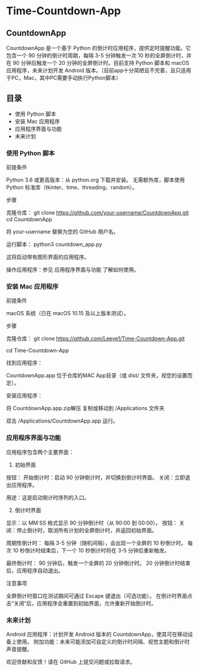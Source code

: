 # Time-Countdown-App
## CountdownApp
CountdownApp 是一个基于 Python 的倒计时应用程序，提供定时提醒功能。它包含一个 90 分钟的倒计时周期，每隔 3-5 分钟触发一次 10 秒的全屏倒计时，并在 90 分钟后触发一个 20 分钟的全屏倒计时。目前支持 Python 脚本和 macOS 应用程序，未来计划开发 Android 版本。（目前app十分简陋且不完善，且只适用于PC，Mac，其中PC需要手动执行Python脚本）
## 目录

- 使用 Python 脚本
- 安装 Mac 应用程序
- 应用程序界面与功能
- 未来计划

### 使用 Python 脚本
前提条件

Python 3.6 或更高版本：从 python.org 下载并安装。
无需额外库，脚本使用 Python 标准库（tkinter、time、threading、random）。

步骤

克隆仓库：
git clone https://github.com/your-username/CountdownApp.git
cd CountdownApp

将 your-username 替换为您的 GitHub 用户名。

运行脚本：
python3 countdown_app.py

这将启动带有图形界面的应用程序。

操作应用程序：参见 应用程序界面与功能 了解如何使用。


### 安装 Mac 应用程序
前提条件

macOS 系统（已在 macOS 10.15 及以上版本测试）。

步骤

克隆仓库：
git clone https://github.com/Leeye1/Time-Countdown-App.git

cd Time-Countdown-App


找到应用程序：

CountdownApp.app 位于仓库的MAC App目录（或 dist/ 文件夹，视您的设置而定）。

安装应用程序：

将 CountdownApp.app.zip解压 复制或移动到 /Applications 文件夹

双击 /Applications/CountdownApp.app 运行。


### 应用程序界面与功能
应用程序包含两个主要界面：
1. 初始界面

按钮：
开始倒计时：启动 90 分钟倒计时，并切换到倒计时界面。
关闭：立即退出应用程序。


用途：这是启动倒计时序列的入口。

2. 倒计时界面

显示：以 MM:SS 格式显示 90 分钟倒计时（从 90:00 到 00:00）。
按钮：
关闭：停止倒计时，取消所有计划的全屏倒计时，并返回初始界面。


周期性倒计时：
每隔 3-5 分钟（随机间隔），会出现一个全屏的 10 秒倒计时。
每次 10 秒倒计时结束后，下一个 10 秒倒计时将在 3-5 分钟后重新触发。


最终倒计时：
90 分钟后，触发一个全屏的 20 分钟倒计时。
20 分钟倒计时结束后，应用程序自动退出。



注意事项

全屏倒计时窗口在测试期间可通过 Escape 键退出（可选功能）。
在倒计时界面点击“关闭”后，应用程序会重置到初始界面，允许重新开始倒计时。

### 未来计划

Android 应用程序：计划开发 Android 版本的 CountdownApp，使其可在移动设备上使用。
附加功能：未来可能添加可自定义的倒计时间隔、视觉主题和倒计时声音提醒。


欢迎贡献和反馈！请在 GitHub 上提交问题或拉取请求。

